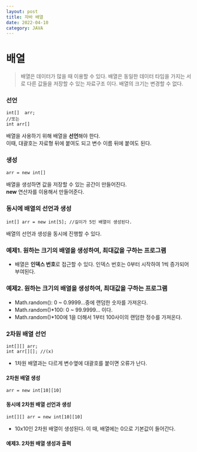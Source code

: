 ```yaml
---
layout: post
title: 자바 배열
date: 2022-04-10
category: JAVA
---
```


# 배열

> 배열은 데이터가 많을 때 이용할 수 있다. 배열은 동일한 데이터 타임을 가지는 서로 다른 값들을 저장할 수 있는 자료구조 이다. 배열의 크기는 변경할 수 없다.
> <br>

### 선언

```
int[]  arr;
//또는
int arr[]
```

배열을 사용하기 위해 배열을 **선언**해야 한다. <br>
이때, 대괄호는 자료형 뒤에 붙여도 되고 변수 이름 뒤에 붙여도 된다.

### 생성

```
arr = new int[]
```

배열을 생성하면 값을 저장할 수 있는 공간이 만들어진다.<br> **new** 연산자를 이용해서 만들어준다.

### 동시에 배열의 선언과 생성

```
int[] arr = new int[5]; //길이가 5인 배열이 생성된다.
```

배열의 선언과 생성을 동시에 진행할 수 있다.

### 예제1. 원하는 크기의 배열을 생성하여, 최대값을 구하는 프로그램

<script src="https://gist.github.com/handyejin/a28a56ecdcbb08ea3f6678eada6824ea.js"></script>

- 배열은 **인덱스 번호**로 접근할 수 있다. 인덱스 번호는 0부터 시작하여 1씩 증가되어 부여된다.

### 예제2. 원하는 크기의 배열을 생성하여, 최대값을 구하는 프로그램

<script src="https://gist.github.com/handyejin/ea1e4290ca493743805ee4a8fc663cbb.js"></script>

- Math.random(): 0 ~ 0.9999...중에 랜덤한 숫자를 가져온다.
- Math.random()\*100: 0 ~ 99.9999... 이다.
- Math.random()\*100에 1을 더해서 1부터 100사이의 랜덤한 정수를 가져온다.
  <br>

### 2차원 배열 선언

```
int[][] arr;
int arr[][]; //(x)
```

- 1차원 배열과는 다르게 변수옆에 대괄호를 붙이면 오류가 난다.

#### 2차원 배열 생성

```
arr = new int[10][10]
```

#### 동시에 2차원 배열 선언과 생성

```
int[][] arr = new int[10][10]
```

- 10x10인 2차원 배열이 생성된다. 이 때, 배열에는 0으로 기본값이 들어간다.

#### 예제3. 2차원 배열 생성과 출력

<script src="https://gist.github.com/handyejin/213390c62f455939f398368a542cca47.js"></script>
